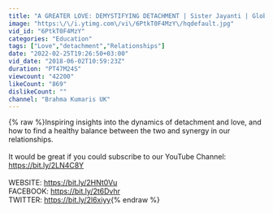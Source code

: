 ```yaml
---
title: "A GREATER LOVE: DEMYSTIFYING DETACHMENT | Sister Jayanti | Global Co-operation House"
image: "https:\/\/i.ytimg.com\/vi\/6PtkT0F4MzY\/hqdefault.jpg"
vid_id: "6PtkT0F4MzY"
categories: "Education"
tags: ["Love","detachment","Relationships"]
date: "2022-02-25T19:26:50+03:00"
vid_date: "2018-06-02T10:59:23Z"
duration: "PT47M24S"
viewcount: "42200"
likeCount: "869"
dislikeCount: ""
channel: "Brahma Kumaris UK"
---
```

{% raw %}Inspiring insights into the dynamics of detachment and love, and how to find a healthy balance between the two and synergy in our relationships.<br /><br />It would be great if you could subscribe to our YouTube Channel: <a rel="nofollow" target="blank" href="https://bit.ly/2LN4C8Y">https://bit.ly/2LN4C8Y</a><br /><br />WEBSITE: <a rel="nofollow" target="blank" href="https://bit.ly/2HNt0Vu">https://bit.ly/2HNt0Vu</a><br />FACEBOOK: <a rel="nofollow" target="blank" href="https://bit.ly/2t6Dvhr">https://bit.ly/2t6Dvhr</a><br />TWITTER: <a rel="nofollow" target="blank" href="https://bit.ly/2l6xiyy">https://bit.ly/2l6xiyy</a>{% endraw %}

